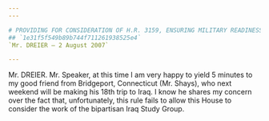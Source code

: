 ```yaml
---
---

# PROVIDING FOR CONSIDERATION OF H.R. 3159, ENSURING MILITARY READINESS  THROUGH STABILITY AND PREDICTABILITY DEPLOYMENT POLICY ACT OF 2007
## `1e31f5f549b89b744f711261938525e4`
`Mr. DREIER — 2 August 2007`

---
```



Mr. DREIER. Mr. Speaker, at this time I am very happy to yield 5 
minutes to my good friend from Bridgeport, Connecticut (Mr. Shays), who 
next weekend will be making his 18th trip to Iraq. I know he shares my 
concern over the fact that, unfortunately, this rule fails to allow 
this House to consider the work of the bipartisan Iraq Study Group.